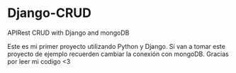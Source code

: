 # Django-CRUD
APIRest CRUD with Django and mongoDB

Este es mi primer proyecto utilizando Python y Django.
Si van a tomar este proyecto de ejemplo recuerden cambiar la conexión con mongoDB.
Gracias por leer mi codigo <3
